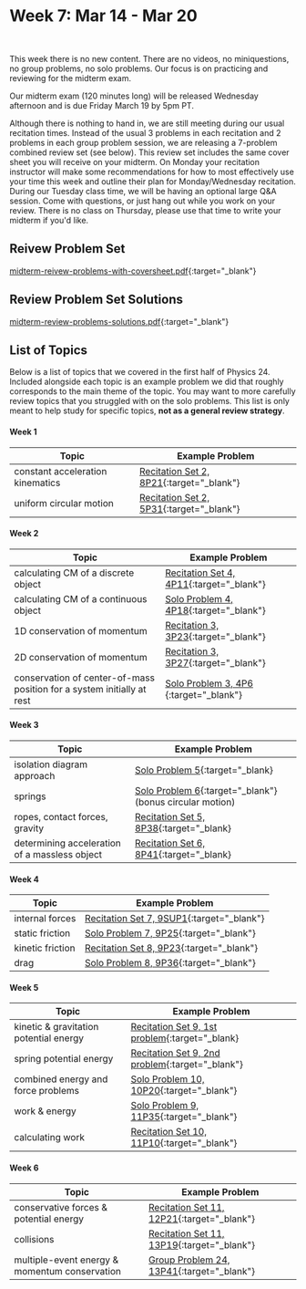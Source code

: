 # Week 7: Mar 14 - Mar 20

<br>

This week there is no new content. There are no videos, no miniquestions, no group problems, no solo problems. Our focus is on practicing and reviewing for the midterm exam.

Our midterm exam (120 minutes long) will be released Wednesday afternoon and is due Friday March 19 by 5pm PT.

Although there is nothing to hand in, we are still meeting during our usual recitation times. Instead of the usual 3 problems in each recitation and 2 problems in each group problem session, we are releasing a 7-problem combined review set (see below). This review set includes the same cover sheet you will receive on your midterm. On Monday your recitation instructor will make some recommendations for how to most effectively use your time this week and outline their plan for Monday/Wednesday recitation. During our Tuesday class time, we will be having an optional large Q&A session. Come with questions, or just hang out while you work on your review. There is no class on Thursday, please use that time to write your midterm if you'd like.


## Reivew Problem Set

[midterm-reivew-problems-with-coversheet.pdf](https://drive.google.com/file/d/11v_7ZVS57LuMORivv3bpw4O9_dpQNGPc/view?usp=sharing){:target="_blank"}

## Review Problem Set Solutions

[midterm-review-problems-solutions.pdf](https://drive.google.com/file/d/1bO_5UoOzuRihI3SCaaZKkjAbzPnQZR_i/view?usp=sharing){:target="_blank"}


## List of Topics

Below is a list of topics that we covered in the first half of Physics 24. Included alongside each topic is an example problem we did that roughly corresponds to the main theme of the topic. You may want to more carefully review topics that you struggled with on the solo problems. This list is only meant to help study for specific topics, **not as a general review strategy**. 

#### Week 1

Topic | Example Problem
---------|----------
constant acceleration kinematics | [Recitation Set 2, 8P21](https://drive.google.com/file/d/1gRbEpzYTazOfMZ-kyEcU1jzxjM0AjNrz/view){:target="_blank"} 
uniform circular motion | [Recitation Set 2, 5P31](https://drive.google.com/file/d/1gRbEpzYTazOfMZ-kyEcU1jzxjM0AjNrz/view){:target="_blank"}

#### Week 2

Topic | Example Problem
---------|--------------
calculating CM of a discrete object | [Recitation Set 4, 4P11](https://drive.google.com/file/d/1UT3yUP0hOrEuQ7mQGa_2h1G-aY_JmmAv/view?usp=sharing){:target="_blank"}
calculating CM of a continuous object | [Solo Problem 4, 4P18](https://drive.google.com/file/d/1kssGdJs6eKH_XXqNAaQxuAnev5kfqPaH/view?usp=sharing){:target="_blank"}
1D conservation of momentum |[Recitation 3, 3P23](https://drive.google.com/file/d/14-lV3OBJsflWQVVq_qyBDFqepw3p_0H9/view){:target="_blank"} | 
2D conservation of momentum |[Recitation 3, 3P27](https://drive.google.com/file/d/14-lV3OBJsflWQVVq_qyBDFqepw3p_0H9/view){:target="_blank"}  |
conservation of center-of-mass position for a system initially at rest | [Solo Problem 3, 4P6 ](https://drive.google.com/file/d/1YEPBbCVSmFyjrBAb615u7ChHVk6nh_s9/view?usp=sharing){:target="_blank"} | 

#### Week 3

Topic | Example Problem
---------|-------------
isolation diagram approach | [Solo Problem 5](https://drive.google.com/file/d/1T3FU46_0InZY6mmew3s5JN8uTtgcY7qx/view?usp=sharing){:target="_blank}
springs | [Solo Problem 6](https://drive.google.com/file/d/1pB58hcM1yxx95eHI3uh3R3piNWboiLQR/view?usp=sharing){:target="_blank"} (bonus circular motion)| 
ropes, contact forces, gravity | [Recitation Set 5, 8P38](https://drive.google.com/file/d/102-vW3-o7ig-SlSFCaQlh6-7LsOvy4F-/view){:target="_blank} |
determining acceleration of a massless object | [Recitation Set 6, 8P41](https://drive.google.com/file/d/1DECkLAsUYHk0Qx1sOnGpl9qYtDyNIKtj/view){:target="_blank} | 

#### Week 4 

Topic | Example Problem
---------|--------------
internal forces | [Recitation Set 7, 9SUP1](https://drive.google.com/file/d/1lc3vM0MXhoN_UdGhWo7daajg_b5TPg5k/view){:target="_blank"} |
static friction | [Solo Problem 7, 9P25](https://drive.google.com/file/d/1h6ssCmV0b-0NGCEHMWsImW4GXa8qPRVF/view?usp=sharing){:target="_blank"}
kinetic friction | [Recitation Set 8, 9P23](https://drive.google.com/file/d/1nsb9icXH0Yo9aoiYi_7Mwxq9B7wEVXBf/view){:target="_blank"}
drag | [Solo Problem 8, 9P36](https://drive.google.com/file/d/1iLe7sQllKntrxwHFkxOulMEraHXgmO73/view?usp=sharing){:target="_blank"}

#### Week 5

Topic | Example Problem
---------|--------------
kinetic & gravitation potential energy | [Recitation Set 9, 1st problem](https://drive.google.com/file/d/1bEURF7RNfpozgXe7juMW8LNLUqr96p_h/view){:target="_blank}
spring potential energy | [Recitation Set 9, 2nd problem](https://drive.google.com/file/d/1bEURF7RNfpozgXe7juMW8LNLUqr96p_h/view){:target="_blank"}
combined energy and force problems | [Solo Problem 10, 10P20](https://drive.google.com/file/d/1KMnotHM8q8ADUtX8KE0xs6nZCioJkAJE/view?usp=sharing){:target="_blank"}
work & energy | [Solo Problem 9, 11P35](https://drive.google.com/file/d/1OA8FOhcWzNHZOXFgqE6w6HXIY0KVMWRb/view?usp=sharing){:target="_blank"}
calculating work | [Recitation Set 10, 11P10](https://drive.google.com/file/d/1YFk1uyxa9wc6E0CvaG1N5zhRispeQgPO/view){:target="_blank"}

#### Week 6

Topic | Example Problem
---------|--------------
conservative forces & potential energy | [Recitation Set 11, 12P21](https://drive.google.com/file/d/1bKyTHc986v0jNAOCuALgPAFXZWw0UuN8/view){:target="_blank"}
collisions | [Recitation Set 11, 13P19](https://drive.google.com/file/d/1bKyTHc986v0jNAOCuALgPAFXZWw0UuN8/view){:target="_blank"}
multiple-event energy & momentum conservation | [Group Problem 24, 13P41](https://drive.google.com/file/d/1iv22_bZTX2chWmSdQBgO-sMH9BTHO83L/view?usp=sharing){:target="_blank"}
